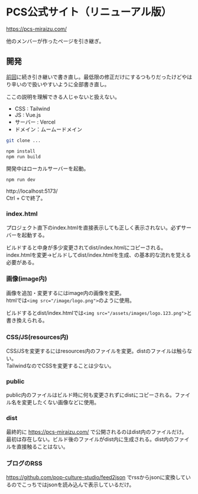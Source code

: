 # PCS公式サイト（リニューアル版）

https://pcs-miraizu.com/

他のメンバーが作ったページを引き継ぎ。

## 開発
[前回](https://github.com/pop-culture-studio/sds.fukuoka.jp)に続き引き継いで書き直し。最低限の修正だけにするつもりだったけどやはり辛いので扱いやすいように全部書き直し。

ここの説明を理解できる人じゃないと扱えない。

- CSS : Tailwind
- JS : Vue.js
- サーバー : Vercel
- ドメイン：ムームードメイン

```bash
git clone ...

npm install
npm run build
```

開発中はローカルサーバーを起動。
```bash
npm run dev
```
http://localhost:5173/  
Ctrl + Cで終了。

### index.html
プロジェクト直下のindex.htmlを直接表示しても正しく表示されない。必ずサーバーを起動する。

ビルドすると中身が多少変更されてdist/index.htmlにコピーされる。  
index.htmlを変更→ビルドしてdist/index.htmlを生成、の基本的な流れを覚える必要がある。

### 画像(image内)
画像を追加・変更するにはimage内の画像を変更。  
htmlでは`<img src="/image/logo.png">`のように使用。  

ビルドするとdist/index.htmlでは`<img src="/assets/images/logo.123.png">`と書き換えられる。

### CSS/JS(resources内)
CSS/JSを変更するにはresources内のファイルを変更。distのファイルは触らない。  
TailwindなのでCSSを変更することは少ない。

### public
public内のファイルはビルド時に何も変更されずにdistにコピーされる。ファイル名を変更したくない画像などに使用。

### dist
最終的に https://pcs-miraizu.com/ で公開されるのはdist内のファイルだけ。  
最初は存在しない。ビルド後のファイルがdist内に生成される。dist内のファイルを直接触ることはない。

### ブログのRSS
https://github.com/pop-culture-studio/feed2json でrssからjsonに変換しているのでこっちではjsonを読み込んで表示しているだけ。
